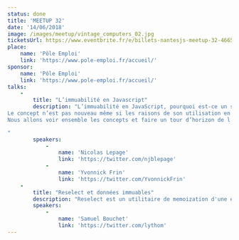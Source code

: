 ```yaml
---
status: done
title: 'MEETUP 32'
date: '14/06/2018'
image: /images/meetup/vintage_computers_02.jpg
ticketsUrl: https://www.eventbrite.fr/e/billets-nantesjs-meetup-32-46653271190
place:
    name: 'Pôle Emploi'
    link: 'https://www.pole-emploi.fr/accueil/'
sponsor:
    name: 'Pôle Emploi'
    link: 'https://www.pole-emploi.fr/accueil/'
talks:
    -
        title: "L’immuabilité en Javascript"
        description: "L’immuabilité en JavaScript, pourquoi est-ce un sujet ? Utilisée dans les frameworks modernes, elle fait l’objet de tout un écosystème d’utilitaires.
Le concept n’est pas nouveau même si les raisons de son utilisation en javascript sont différentes.
Nous allons voir ensemble les concepts et faire un tour d’horizon de l’écosystème.

"
        speakers:
            -
                name: 'Nicolas Lepage'
                link: 'https://twitter.com/njblepage'
            -
                name: 'Yvonnick Frin'
                link: 'https://twitter.com/YvonnickFrin'
    -
        title: "Reselect et données immuables"
        description: "Reselect est un utilitaire de memoization d'une efficacité redoutable dans un contexte de données immuables (ex: redux). Cependant les erreurs et incompréhensions sont fréquentes, à travers l'étude de quelques tests unitaire, étudions le comportement de cet utilitaire et voyons comment l'utiliser."
        speakers:
            -
                name: 'Samuel Bouchet'
                link: 'https://twitter.com/lythom'
---
```


